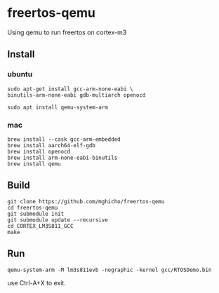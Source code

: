 # freertos-qemu
Using qemu to run freertos on cortex-m3

## Install
### ubuntu
    sudo apt-get install gcc-arm-none-eabi \
    binutils-arm-none-eabi gdb-multiarch openocd

    sudo apt install qemu-system-arm
### mac
    brew install --cask gcc-arm-embedded
    brew install aarch64-elf-gdb
    brew install openocd
    brew install arm-none-eabi-binutils
    brew install qemu
    
## Build
    git clone https://github.com/mghicho/freertos-qemu
    cd freertos-qemu
    git submodule init
    git submodule update --recursive
    cd CORTEX_LM3S811_GCC
    make

## Run
    qemu-system-arm -M lm3s811evb -nographic -kernel gcc/RTOSDemo.bin

use Ctrl-A+X to exit.
